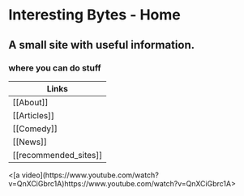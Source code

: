 
# Interesting Bytes - Home

## A small site with useful information.
### where you can do stuff



| Links |
|--|
| [[About]] |
| [[Articles]] |
| [[Comedy]] |
| [[News]] |
| [[recommended_sites]] |

<div class="video-container-16by9"><[a video](https://www.youtube.com/watch?v=QnXCiGbrc1A)https://www.youtube.com/watch?v=QnXCiGbrc1A>






